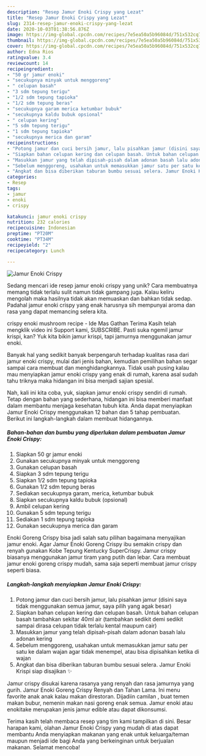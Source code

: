 ```yaml
---
description: "Resep Jamur Enoki Crispy yang Lezat"
title: "Resep Jamur Enoki Crispy yang Lezat"
slug: 2314-resep-jamur-enoki-crispy-yang-lezat
date: 2020-10-03T01:38:56.876Z
image: https://img-global.cpcdn.com/recipes/7e5ea50a5b96084d/751x532cq70/jamur-enoki-crispy-foto-resep-utama.jpg
thumbnail: https://img-global.cpcdn.com/recipes/7e5ea50a5b96084d/751x532cq70/jamur-enoki-crispy-foto-resep-utama.jpg
cover: https://img-global.cpcdn.com/recipes/7e5ea50a5b96084d/751x532cq70/jamur-enoki-crispy-foto-resep-utama.jpg
author: Edna Rios
ratingvalue: 3.4
reviewcount: 14
recipeingredient:
- "50 gr jamur enoki"
- "secukupnya minyak untuk menggoreng"
- " celupan basah"
- "3 sdm tepung terigu"
- "1/2 sdm tepung tapioka"
- "1/2 sdm tepung beras"
- "secukupnya garam merica ketumbar bubuk"
- "secukupnya kaldu bubuk opsional"
- " celupan kering"
- "5 sdm tepung terigu"
- "1 sdm tepung tapioka"
- "secukupnya merica dan garam"
recipeinstructions:
- "Potong jamur dan cuci bersih jamur, lalu pisahkan jamur (disini saya tidak menggunakan semua jamur, saya pilih yang agak besar)"
- "Siapkan bahan celupan kering dan celupan basah. Untuk bahan celupan basah tambahkan sekitar 40ml air (tambahkan sedikit demi sedikit sampai dirasa celupan tidak terlalu kental maupum cair)"
- "Masukkan jamur yang telah dipisah-pisah dalam adonan basah lalu adonan kering"
- "Sebelum menggoreng, usahakan untuk memasukkan jamur satu per satu ke dalam wajan agar tidak menempel, atau bisa dipisahkan ketika di wajan"
- "Angkat dan bisa diberikan taburan bumbu sesuai selera. Jamur Enoki Krispi siap disajikan ✨"
categories:
- Resep
tags:
- jamur
- enoki
- crispy

katakunci: jamur enoki crispy 
nutrition: 232 calories
recipecuisine: Indonesian
preptime: "PT20M"
cooktime: "PT34M"
recipeyield: "2"
recipecategory: Lunch

---
```



![Jamur Enoki Crispy](https://img-global.cpcdn.com/recipes/7e5ea50a5b96084d/751x532cq70/jamur-enoki-crispy-foto-resep-utama.jpg)

Sedang mencari ide resep jamur enoki crispy yang unik? Cara membuatnya memang tidak terlalu sulit namun tidak gampang juga. Kalau keliru mengolah maka hasilnya tidak akan memuaskan dan bahkan tidak sedap. Padahal jamur enoki crispy yang enak harusnya sih mempunyai aroma dan rasa yang dapat memancing selera kita.

crispy enoki mushroom recipe - Ide Mas Gathan Terima Kasih telah mengklik video ini Support kami, SUBSCRIBE. Pasti suka ngemil jamur krispi, kan? Yuk kita bikin jamur krispi, tapi jamurnya menggunakan jamur enoki.

Banyak hal yang sedikit banyak berpengaruh terhadap kualitas rasa dari jamur enoki crispy, mulai dari jenis bahan, kemudian pemilihan bahan segar sampai cara membuat dan menghidangkannya. Tidak usah pusing kalau mau menyiapkan jamur enoki crispy yang enak di rumah, karena asal sudah tahu triknya maka hidangan ini bisa menjadi sajian spesial.


Nah, kali ini kita coba, yuk, siapkan jamur enoki crispy sendiri di rumah. Tetap dengan bahan yang sederhana, hidangan ini bisa memberi manfaat dalam membantu menjaga kesehatan tubuh kita. Anda dapat menyiapkan Jamur Enoki Crispy menggunakan 12 bahan dan 5 tahap pembuatan. Berikut ini langkah-langkah dalam membuat hidangannya.

<!--inarticleads1-->

##### Bahan-bahan dan bumbu yang diperlukan dalam pembuatan Jamur Enoki Crispy:

1. Siapkan 50 gr jamur enoki
1. Gunakan secukupnya minyak untuk menggoreng
1. Gunakan  celupan basah
1. Siapkan 3 sdm tepung terigu
1. Siapkan 1/2 sdm tepung tapioka
1. Gunakan 1/2 sdm tepung beras
1. Sediakan secukupnya garam, merica, ketumbar bubuk
1. Siapkan secukupnya kaldu bubuk (opsional)
1. Ambil  celupan kering
1. Gunakan 5 sdm tepung terigu
1. Sediakan 1 sdm tepung tapioka
1. Gunakan secukupnya merica dan garam


Enoki Goreng Crispy bisa jadi salah satu pilihan bagaimana menyajikan jamur enoki. Agar Jamur Enoki Goreng Crispy ibu semakin crispy dan renyah gunakan Kobe Tepung Kentucky SuperCrispy. Jamur crispy biasanya menggunakan jamur tiram yang putih dan lebar. Cara membuat jamur enoki goreng crispy mudah, sama saja seperti membuat jamur crispy seperti biasa. 

<!--inarticleads2-->

##### Langkah-langkah menyiapkan Jamur Enoki Crispy:

1. Potong jamur dan cuci bersih jamur, lalu pisahkan jamur (disini saya tidak menggunakan semua jamur, saya pilih yang agak besar)
1. Siapkan bahan celupan kering dan celupan basah. Untuk bahan celupan basah tambahkan sekitar 40ml air (tambahkan sedikit demi sedikit sampai dirasa celupan tidak terlalu kental maupum cair)
1. Masukkan jamur yang telah dipisah-pisah dalam adonan basah lalu adonan kering
1. Sebelum menggoreng, usahakan untuk memasukkan jamur satu per satu ke dalam wajan agar tidak menempel, atau bisa dipisahkan ketika di wajan
1. Angkat dan bisa diberikan taburan bumbu sesuai selera. Jamur Enoki Krispi siap disajikan ✨


Jamur crispy disukai karena rasanya yang renyah dan rasa jamurnya yang gurih. Jamur Enoki Goreng Crispy Renyah dan Tahan Lama. Ini menu favorite anak anak kalau makan direstoran. Dijadiin camilan , buat temen makan bubur, nemenin makan nasi goreng enak semua. Jamur enoki atau enokitake merupakan jenis jamur edible atau dapat dikonsumsi. 

Terima kasih telah membaca resep yang tim kami tampilkan di sini. Besar harapan kami, olahan Jamur Enoki Crispy yang mudah di atas dapat membantu Anda menyiapkan makanan yang enak untuk keluarga/teman maupun menjadi ide bagi Anda yang berkeinginan untuk berjualan makanan. Selamat mencoba!
